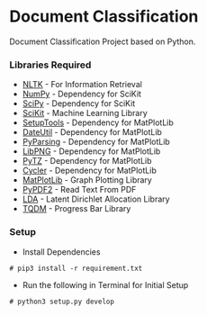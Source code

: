 # Document Classification

Document Classification Project based on Python.

### Libraries Required
  - [NLTK](http://www.nltk.org/) - For Information Retrieval
  - [NumPy](http://www.numpy.org/) - Dependency for SciKit
  - [SciPy](https://www.scipy.org/) - Dependency for SciKit
  - [SciKit](http://scikit-learn.org/) - Machine Learning Library
  - [SetupTools](http://pythonhosted.org/setuptools/) - Dependency for MatPlotLib
  - [DateUtil](https://dateutil.readthedocs.io/en/stable/) - Dependency for MatPlotLib
  - [PyParsing](https://pyparsing.wikispaces.com/) - Dependency for MatPlotLib
  - [LibPNG](http://www.libpng.org/) - Dependency for MatPlotLib
  - [PyTZ](http://pytz.sourceforge.net/) - Dependency for MatPlotLib
  - [Cycler](http://matplotlib.org/cycler/) - Dependency for MatPlotLib
  - [MatPlotLib](http://matplotlib.org/) - Graph Plotting Library
  - [PyPDF2](https://pythonhosted.org/PyPDF2/) - Read Text From PDF
  - [LDA](https://pypi.python.org/pypi/lda) - Latent Dirichlet Allocation Library
  - [TQDM](https://pypi.python.org/pypi/tqdm) - Progress Bar Library

### Setup

* Install Dependencies

```
# pip3 install -r requirement.txt
```


* Run the following in Terminal for Initial Setup

```
# python3 setup.py develop
```

